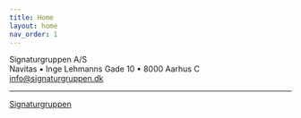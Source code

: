```yaml
---
title: Home
layout: home
nav_order: 1
---
```




Signaturgruppen A/S\
Navitas ▪ Inge Lehmanns Gade 10 ▪ 8000 Aarhus C info@signaturgruppen.dk

----

[Signaturgruppen](https://signaturgruppen.dk)

